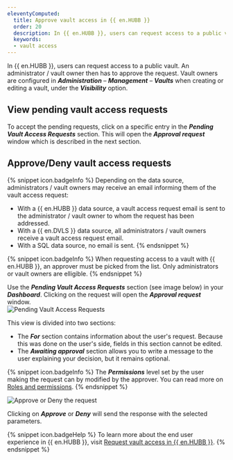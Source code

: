 ```yaml
---
eleventyComputed:
  title: Approve vault access in {{ en.HUBB }}
  order: 20
  description: In {{ en.HUBB }}, users can request access to a public vault. An administrator / vault owner then has to approve the request.
  keywords: 
  - vault access
---
```

In {{ en.HUBB }}, users can request access to a public vault. An administrator / vault owner then has to approve the request. Vault owners are configured in ***Administration*** – ***Management*** – ***Vaults*** when creating or editing a vault, under the ***Visibility*** option.

## View pending vault access requests

To accept the pending requests, click on a specific entry in the ***Pending Vault Access Requests*** section. This will open the ***Approval request*** window which is described in the next section.  

## Approve/Deny vault access requests

{% snippet icon.badgeInfo %}
Depending on the data source, administrators / vault owners may receive an email informing them of the vault access request:  
* With a {{ en.HUBB }} data source, a vault access request email is sent to the administrator / vault owner to whom the request has been addressed.
* With a {{ en.DVLS }} data source, all administrators / vault owners receive a vault access request email.
* With a SQL data source, no email is sent.
{% endsnippet %}

{% snippet icon.badgeInfo %}
When requesting access to a vault with {{ en.HUBB }}, an approver must be picked from the list. Only administrators or vault owners are elligible.
{% endsnippet %}  

Use the ***Pending Vault Access Requests*** section (see image below) in your ***Dashboard***. Clicking on the request will open the ***Approval request*** window.  
![Pending Vault Access Requests](https://webdevolutions.azureedge.net/docs/en/hub/Hub0000.png)  

This view is divided into two sections:

* The ***For*** section contains information about the user's request. Because this was done on the user's side, fields in this section cannot be edited.
* The ***Awaiting approval*** section allows you to write a message to the user explaining your decision, but it remains optional.  

{% snippet icon.badgeInfo %}
The ***Permissions*** level set by the user making the request can by modified by the approver. You can read more on [Roles and permissions](/hub/web-interface/hub-overview/administration/configuration-security/system-permissions/roles-permissions).
{% endsnippet %}  

![Approve or Deny the request](https://webdevolutions.azureedge.net/docs/en/hub/Hub0001.png)  

Clicking on ***Approve*** or ***Deny*** will send the response with the selected parameters.

{% snippet icon.badgeHelp %}
To learn more about the end user experience in {{ en.HUBB }}, visit [Request vault access in {{ en.HUBB }}](/hub/web-interface/vault-access/request-vault-access).
{% endsnippet %}
